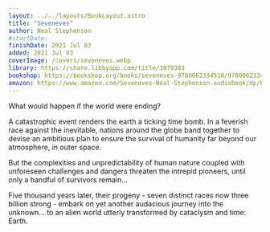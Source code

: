 ```yaml
---
layout: ../../layouts/BookLayout.astro
title: "Seveneves"
author: Neal Stephenson
#startDate:
finishDate: 2021 Jul 03
added: 2021 Jul 03
coverImage: /covers/seveneves.webp
library: https://share.libbyapp.com/title/1879383
bookshop: https://bookshop.org/books/seveneves-9780062334510/9780062334510
amazon: https://www.amazon.com/Seveneves-Neal-Stephenson-audiobook/dp/B00WNBHNWW/
---
```


What would happen if the world were ending?

A catastrophic event renders the earth a ticking time bomb. In a feverish race against the inevitable, nations around the globe band together to devise an ambitious plan to ensure the survival of humanity far beyond our atmosphere, in outer space.

But the complexities and unpredictability of human nature coupled with unforeseen challenges and dangers threaten the intrepid pioneers, until only a handful of survivors remain…

Five thousand years later, their progeny - seven distinct races now three billion strong - embark on yet another audacious journey into the unknown… to an alien world utterly transformed by cataclysm and time: Earth.

<!-- ### Notes & Highlights -->

